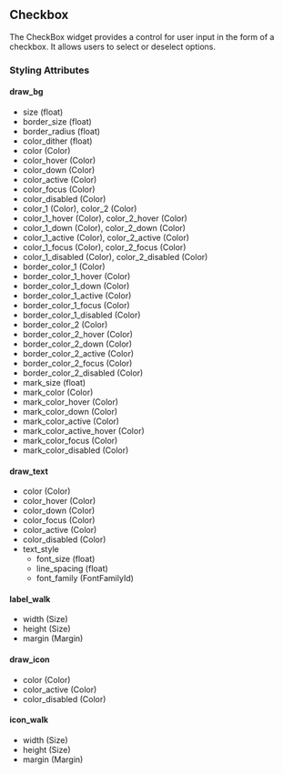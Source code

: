 ## Checkbox
The CheckBox widget provides a control for user input in the form of a checkbox. It allows users to select or deselect options.

### Styling Attributes
#### draw_bg
- size (float)
- border_size (float)
- border_radius (float)
- color_dither (float)
- color (Color)
- color_hover (Color)
- color_down (Color)
- color_active (Color)
- color_focus (Color)
- color_disabled (Color)
- color_1 (Color), color_2 (Color)
- color_1_hover (Color), color_2_hover (Color)
- color_1_down (Color), color_2_down (Color)
- color_1_active (Color), color_2_active (Color)
- color_1_focus (Color), color_2_focus (Color)
- color_1_disabled (Color), color_2_disabled (Color)
- border_color_1 (Color)
- border_color_1_hover (Color)
- border_color_1_down (Color)
- border_color_1_active (Color)
- border_color_1_focus (Color)
- border_color_1_disabled (Color)
- border_color_2 (Color)
- border_color_2_hover (Color)
- border_color_2_down (Color)
- border_color_2_active (Color)
- border_color_2_focus (Color)
- border_color_2_disabled (Color)
- mark_size (float)
- mark_color (Color)
- mark_color_hover (Color)
- mark_color_down (Color)
- mark_color_active (Color)
- mark_color_active_hover (Color)
- mark_color_focus (Color)
- mark_color_disabled (Color)

#### draw_text
- color (Color)
- color_hover (Color)
- color_down (Color)
- color_focus (Color)
- color_active (Color)
- color_disabled (Color)
- text_style
    - font_size (float)
    - line_spacing (float)
    - font_family (FontFamilyId)

#### label_walk
- width (Size)
- height (Size)
- margin (Margin)

#### draw_icon
- color (Color)
- color_active (Color)
- color_disabled (Color)

#### icon_walk
- width (Size)
- height (Size)
- margin (Margin)